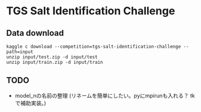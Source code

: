# TGS Salt Identification Challenge

## Data download

    kaggle c download --competition=tgs-salt-identification-challenge --path=input
    unzip input/test.zip -d input/test
    unzip input/train.zip -d input/train

## TODO

- model_nの名前の整理 (リネームを簡単にしたい。pyにmpirunも入れる？ tkで補助実装。)

